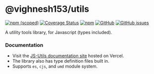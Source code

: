 # @vighnesh153/utils

[![npm (scoped)](https://img.shields.io/npm/v/@vighnesh153/utils)](https://www.npmjs.com/package/@vighnesh153/utils)
[![Coverage Status](https://coveralls.io/repos/github/vighnesh153/js-utils/badge.svg?branch=main)](https://coveralls.io/github/vighnesh153/js-utils?branch=main)
[![npm](https://img.shields.io/npm/dt/@vighnesh153/utils)](https://img.shields.io/npm/dt/@vighnesh153/utils)
[![GitHub](https://img.shields.io/github/license/vighnesh153/js-utils)](https://github.com/vighnesh153/js-utils/blob/main/LICENSE)
[![GitHub issues](https://img.shields.io/github/issues/vighnesh153/js-utils)](https://github.com/vighnesh153/js-utils/issues)

A utility tools library, for Javascript (types included).

### Documentation

* Visit the [JS-Utils documentation site](https://js-utils.vercel.app/modules.html)
  hosted on Vercel.
* The library also has type definition files built in.
* Supports `es`, `cjs`, and `umd` module system.
